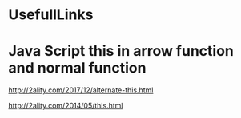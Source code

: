 # UsefullLinks

# Java Script this in arrow function and normal function 
http://2ality.com/2017/12/alternate-this.html

http://2ality.com/2014/05/this.html

